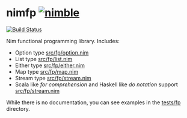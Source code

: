 # nimfp [![nimble](https://raw.githubusercontent.com/yglukhov/nimble-tag/master/nimble.png)](https://github.com/yglukhov/nimble-tag)

[![Build Status](https://travis-ci.org/vegansk/nimfp.svg?branch=master)](https://travis-ci.org/vegansk/nimfp)

Nim functional programming library. Includes:

* Option type [src/fp/option.nim]()
* List type [src/fp/list.nim]()
* Either type [src/fp/either.nim]()
* Map type [src/fp/map.nim]()
* Stream type [src/fp/stream.nim]()
* Scala like _for comprehension_ and Haskell like _do notation_ support [src/fp/stream.nim]()

While there is no documentation, you can see examples in the [tests/fp]() directory.
